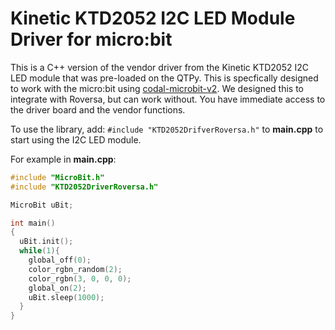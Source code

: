 # Kinetic KTD2052 I2C LED Module Driver for micro:bit

This is a C++ version of the vendor driver from the Kinetic KTD2052 I2C LED module that was pre-loaded on the QTPy. This is specfically designed to work with the micro:bit using [codal-microbit-v2](https://github.com/lancaster-university/microbit-v2-samples). We designed this to integrate with Roversa, but can work without. You have immediate access to the driver board and the vendor functions. 

To use the library, add:
`#include "KTD2052DrifverRoversa.h"`
to **main.cpp** to start using the I2C LED module.

For example in **main.cpp**:
```cpp
#include "MicroBit.h"
#include "KTD2052DriverRoversa.h"

MicroBit uBit;

int main()
{
  uBit.init();
  while(1){
    global_off(0);
    color_rgbn_random(2);
    color_rgbn(3, 0, 0, 0);
    global_on(2);
    uBit.sleep(1000);
  }
}
```
